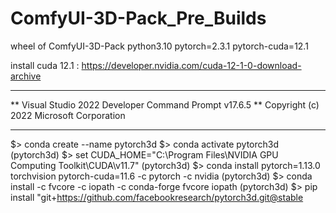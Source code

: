 # ComfyUI-3D-Pack_Pre_Builds
wheel of  ComfyUI-3D-Pack python3.10 pytorch=2.3.1 pytorch-cuda=12.1 

install cuda 12.1 : https://developer.nvidia.com/cuda-12-1-0-download-archive

**********************************************************************
** Visual Studio 2022 Developer Command Prompt v17.6.5
** Copyright (c) 2022 Microsoft Corporation
**********************************************************************

$> conda create --name pytorch3d
$> conda activate pytorch3d
(pytorch3d) $> set CUDA_HOME="C:\Program Files\NVIDIA GPU Computing Toolkit\CUDA\v11.7"
(pytorch3d) $> conda install pytorch=1.13.0 torchvision pytorch-cuda=11.6 -c pytorch -c nvidia
(pytorch3d) $> conda install -c fvcore -c iopath -c conda-forge fvcore iopath
(pytorch3d) $> pip install "git+https://github.com/facebookresearch/pytorch3d.git@stable
